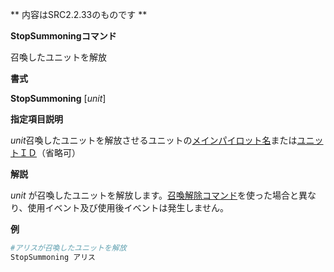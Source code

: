 ** 内容はSRC2.2.33のものです **

**StopSummoningコマンド**

召喚したユニットを解放

**書式**

**StopSummoning** [*unit*]

**指定項目説明**

*unit*召喚したユニットを解放させるユニットの[メインパイロット名](メインパイロット名.md)または[ユニットＩＤ](ユニットＩＤ.md)（省略可）

**解説**

*unit* が召喚したユニットを解放します。[召喚解除コマンド](召喚解除.md)を使った場合と異なり、使用イベント及び使用後イベントは発生しません。

**例**
```sh
#アリスが召喚したユニットを解放
StopSummoning アリス
```

